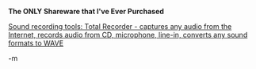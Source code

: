 <strong> The ONLY Shareware that I've Ever Purchased </strong>

<a href="http://www.highcriteria.com/products.htm">Sound recording tools: Total Recorder - captures any audio from the Internet, records audio from CD, microphone, line-in, converts any sound formats to WAVE</a>

-m